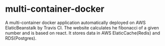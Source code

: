 # multi-container-docker
A multi-container docker application automatically deployed on AWS ElaticBeanstalk by Travis CI.
The website calculates he fibonacci of a given number and is based on react.
It stores data in AWS ElaticCache(Redis) and RDS(Postgres).
